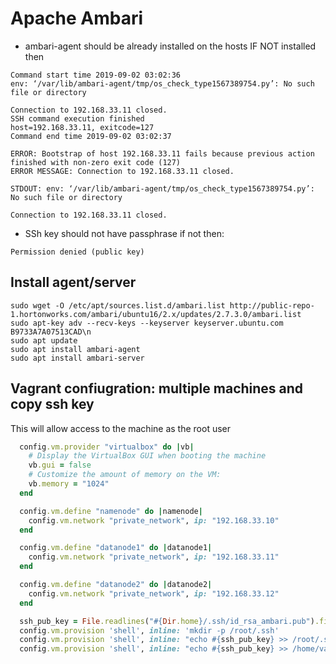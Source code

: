 # Apache Ambari

- ambari-agent should be already installed on the hosts
IF NOT installed then
```
Command start time 2019-09-02 03:02:36
env: ‘/var/lib/ambari-agent/tmp/os_check_type1567389754.py’: No such file or directory

Connection to 192.168.33.11 closed.
SSH command execution finished
host=192.168.33.11, exitcode=127
Command end time 2019-09-02 03:02:37

ERROR: Bootstrap of host 192.168.33.11 fails because previous action finished with non-zero exit code (127)
ERROR MESSAGE: Connection to 192.168.33.11 closed.

STDOUT: env: ‘/var/lib/ambari-agent/tmp/os_check_type1567389754.py’: No such file or directory

Connection to 192.168.33.11 closed.
```
- SSh key should not have passphrase
if not then:
```
Permission denied (public key)
```

## Install agent/server
```
sudo wget -O /etc/apt/sources.list.d/ambari.list http://public-repo-1.hortonworks.com/ambari/ubuntu16/2.x/updates/2.7.3.0/ambari.list
sudo apt-key adv --recv-keys --keyserver keyserver.ubuntu.com B9733A7A07513CAD\n
sudo apt update
sudo apt install ambari-agent
sudo apt install ambari-server
```

## Vagrant confiugration: multiple machines and copy ssh key
This will allow access to the machine as the root user

```ruby
  config.vm.provider "virtualbox" do |vb|
    # Display the VirtualBox GUI when booting the machine
    vb.gui = false
    # Customize the amount of memory on the VM:
    vb.memory = "1024"
  end

  config.vm.define "namenode" do |namenode|
    config.vm.network "private_network", ip: "192.168.33.10"
  end

  config.vm.define "datanode1" do |datanode1|
    config.vm.network "private_network", ip: "192.168.33.11"
  end

  config.vm.define "datanode2" do |datanode2|
    config.vm.network "private_network", ip: "192.168.33.12"
  end

  ssh_pub_key = File.readlines("#{Dir.home}/.ssh/id_rsa_ambari.pub").first.strip
  config.vm.provision 'shell', inline: 'mkdir -p /root/.ssh'
  config.vm.provision 'shell', inline: "echo #{ssh_pub_key} >> /root/.ssh/authorized_keys"
  config.vm.provision 'shell', inline: "echo #{ssh_pub_key} >> /home/vagrant/.ssh/authorized_keys", privileged: false


```
